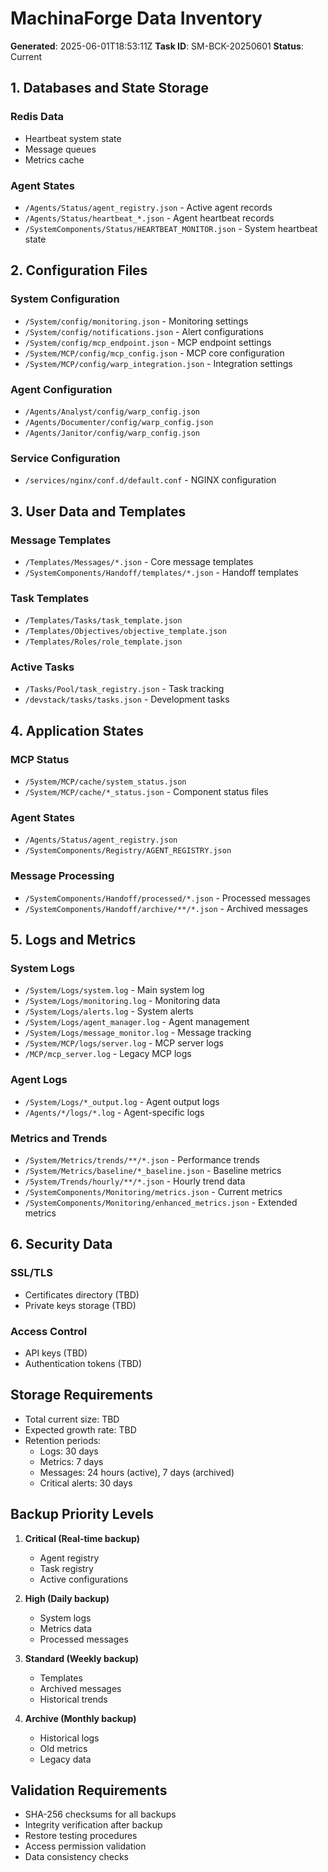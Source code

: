 # MachinaForge Data Inventory
**Generated**: 2025-06-01T18:53:11Z
**Task ID**: SM-BCK-20250601
**Status**: Current

## 1. Databases and State Storage
### Redis Data
- Heartbeat system state
- Message queues
- Metrics cache

### Agent States
- `/Agents/Status/agent_registry.json` - Active agent records
- `/Agents/Status/heartbeat_*.json` - Agent heartbeat records
- `/SystemComponents/Status/HEARTBEAT_MONITOR.json` - System heartbeat state

## 2. Configuration Files
### System Configuration
- `/System/config/monitoring.json` - Monitoring settings
- `/System/config/notifications.json` - Alert configurations
- `/System/config/mcp_endpoint.json` - MCP endpoint settings
- `/System/MCP/config/mcp_config.json` - MCP core configuration
- `/System/MCP/config/warp_integration.json` - Integration settings

### Agent Configuration
- `/Agents/Analyst/config/warp_config.json`
- `/Agents/Documenter/config/warp_config.json`
- `/Agents/Janitor/config/warp_config.json`

### Service Configuration
- `/services/nginx/conf.d/default.conf` - NGINX configuration

## 3. User Data and Templates
### Message Templates
- `/Templates/Messages/*.json` - Core message templates
- `/SystemComponents/Handoff/templates/*.json` - Handoff templates

### Task Templates
- `/Templates/Tasks/task_template.json`
- `/Templates/Objectives/objective_template.json`
- `/Templates/Roles/role_template.json`

### Active Tasks
- `/Tasks/Pool/task_registry.json` - Task tracking
- `/devstack/tasks/tasks.json` - Development tasks

## 4. Application States
### MCP Status
- `/System/MCP/cache/system_status.json`
- `/System/MCP/cache/*_status.json` - Component status files

### Agent States
- `/Agents/Status/agent_registry.json`
- `/SystemComponents/Registry/AGENT_REGISTRY.json`

### Message Processing
- `/SystemComponents/Handoff/processed/*.json` - Processed messages
- `/SystemComponents/Handoff/archive/**/*.json` - Archived messages

## 5. Logs and Metrics
### System Logs
- `/System/Logs/system.log` - Main system log
- `/System/Logs/monitoring.log` - Monitoring data
- `/System/Logs/alerts.log` - System alerts
- `/System/Logs/agent_manager.log` - Agent management
- `/System/Logs/message_monitor.log` - Message tracking
- `/System/MCP/logs/server.log` - MCP server logs
- `/MCP/mcp_server.log` - Legacy MCP logs

### Agent Logs
- `/System/Logs/*_output.log` - Agent output logs
- `/Agents/*/logs/*.log` - Agent-specific logs

### Metrics and Trends
- `/System/Metrics/trends/**/*.json` - Performance trends
- `/System/Metrics/baseline/*_baseline.json` - Baseline metrics
- `/System/Trends/hourly/**/*.json` - Hourly trend data
- `/SystemComponents/Monitoring/metrics.json` - Current metrics
- `/SystemComponents/Monitoring/enhanced_metrics.json` - Extended metrics

## 6. Security Data
### SSL/TLS
- Certificates directory (TBD)
- Private keys storage (TBD)

### Access Control
- API keys (TBD)
- Authentication tokens (TBD)

## Storage Requirements
- Total current size: TBD
- Expected growth rate: TBD
- Retention periods:
  - Logs: 30 days
  - Metrics: 7 days
  - Messages: 24 hours (active), 7 days (archived)
  - Critical alerts: 30 days

## Backup Priority Levels
1. **Critical (Real-time backup)**
   - Agent registry
   - Task registry
   - Active configurations

2. **High (Daily backup)**
   - System logs
   - Metrics data
   - Processed messages

3. **Standard (Weekly backup)**
   - Templates
   - Archived messages
   - Historical trends

4. **Archive (Monthly backup)**
   - Historical logs
   - Old metrics
   - Legacy data

## Validation Requirements
- SHA-256 checksums for all backups
- Integrity verification after backup
- Restore testing procedures
- Access permission validation
- Data consistency checks

